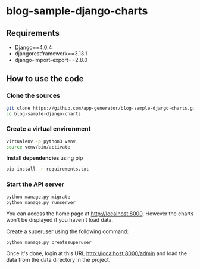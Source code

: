 # blog-sample-django-charts

## Requirements

- Django==4.0.4
- djangorestframework==3.13.1
- django-import-export==2.8.0

## How to use the code

### Clone the sources

```bash
git clone https://github.com/app-generator/blog-sample-django-charts.git
cd blog-sample-django-charts
```

### Create a virtual environment

```bash
virtualenv -p python3 venv
source venv/bin/activate
```

**Install dependencies** using pip

```bash
pip install -r requirements.txt
```

### Start the API server

```bash
python manage.py migrate
python manage.py runserver
```

You can access the home page at <http://localhost:8000>. However the charts won't be displayed if you haven't load data.

Create a superuser using the following command:

```shell
python manage.py createsuperuser
```

Once it's done, login at this URL <http://localhost:8000/admin> and load the data from the data directory in the project.
